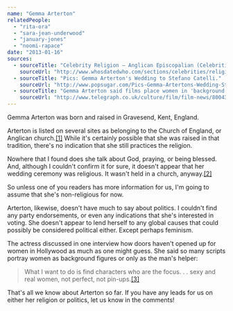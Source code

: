 ```yaml
---
name: "Gemma Arterton"
relatedPeople:
  - "rita-ora"
  - "sara-jean-underwood"
  - "january-jones"
  - "noomi-rapace"
date: "2013-01-16"
sources:
  - sourceTitle: "Celebrity Religion – Anglican Episcopalian (Celebrities): G."
    sourceUrl: "http://www.whosdatedwho.com/sections/celebrities/religion/anglican-episcopalian_g"
  - sourceTitle: "Pics: Gemma Arterton's Wedding to Stefano Catelli."
    sourceUrl: "http://www.popsugar.com/Pics-Gemma-Artertons-Wedding-Stefano-Catelli-8701533?slide=15"
  - sourceTitle: "Gemma Arterton said films place women in 'background.'"
    sourceUrl: "http://www.telegraph.co.uk/culture/film/film-news/8004318/Gemma-Arterton-said-films-place-women-in-background.html"
---
```


Gemma Arterton was born and raised in Gravesend, Kent, England.

Arterton is listed on several sites as belonging to the Church of England, or Anglican church.<a class="source-citation" href="http://www.whosdatedwho.com/sections/celebrities/religion/anglican-episcopalian_g" title="Celebrity Religion – Anglican Episcopalian (Celebrities): G.">[1]</a> While it's certainly possible that she was raised in that tradition, there's no indication that she still practices the religion.

Nowhere that I found does she talk about God, praying, or being blessed. And, although I couldn't confirm it for sure, it doesn't appear that her wedding ceremony was religious. It wasn't held in a church, anyway.<a class="source-citation" href="http://www.popsugar.com/Pics-Gemma-Artertons-Wedding-Stefano-Catelli-8701533?slide=15" title="Pics: Gemma Arterton&apos;s Wedding to Stefano Catelli.">[2]</a>

So unless one of you readers has more information for us, I'm going to assume that she's non-religious for now.

Arterton, likewise, doesn't have much to say about politics. I couldn't find any party endorsements, or even any indications that she's interested in voting. She doesn't appear to lend herself to any global causes that could possibly be considered political either. Except perhaps feminism.

The actress discussed in one interview how doors haven't opened up for women in Hollywood as much as one might guess. She said so many scripts portray women as background figures or only as the man's helper:

>What I want to do is find characters who are the focus. . . sexy and real women, not perfect, not pin-ups.<a class="source-citation" href="http://www.telegraph.co.uk/culture/film/film-news/8004318/Gemma-Arterton-said-films-place-women-in-background.html" title="Gemma Arterton said films place women in &apos;background.&apos;">[3]</a>

That's all we know about Arterton so far. If you have any leads for us on either her religion or politics, let us know in the comments!
